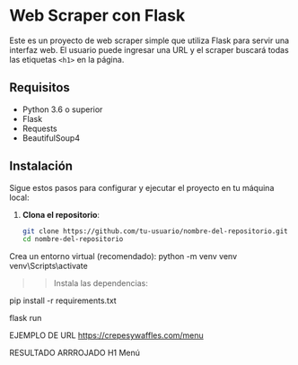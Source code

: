 # Web Scraper con Flask

Este es un proyecto de web scraper simple que utiliza Flask para servir una interfaz web. El usuario puede ingresar una URL y el scraper buscará todas las etiquetas `<h1>` en la página.

## Requisitos

- Python 3.6 o superior
- Flask
- Requests
- BeautifulSoup4

## Instalación

Sigue estos pasos para configurar y ejecutar el proyecto en tu máquina local:

1. **Clona el repositorio**:
   ```bash
   git clone https://github.com/tu-usuario/nombre-del-repositorio.git
   cd nombre-del-repositorio


Crea un entorno virtual (recomendado):
python -m venv venv
venv\Scripts\activate


>>Instala las dependencias:

pip install -r requirements.txt

flask run

EJEMPLO DE URL 
https://crepesywaffles.com/menu

RESULTADO ARRROJADO 
H1
Menú
